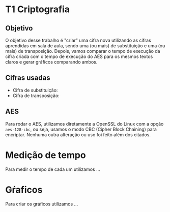 # T1 Criptografia

## Objetivo

O objetivo desse trabalho é "criar" uma cifra nova utilizando as cifras aprendidas em sala de aula, sendo uma (ou mais) de substituição e uma (ou mais) de transposição. Depois, vamos comparar o tempo de execução da cifra criada com o tempo de execução do AES para os mesmos textos claros e gerar gráficos comparando ambos.

## Cifras usadas

- Cifra de substituição:
- Cifra de transposição:

## AES

Para rodar o AES, utilizamos diretamente a OpenSSL do Linux com a opção `aes-128-cbc`, ou seja, usamos o modo CBC (Cipher Block Chaining) para encriptar. Nenhuma outra alteração ou uso foi feito além dos citados.

# Medição de tempo

Para medir o tempo de cada um utilizamos ...

# Gŕaficos

Para criar os gráficos utilizamos ...

